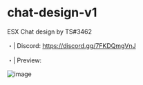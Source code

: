 # chat-design-v1

ESX Chat design by TS#3462

・| Discord: https://discord.gg/7FKDQmgVnJ

・| Preview:

![image](https://user-images.githubusercontent.com/103532607/174905236-f741e7a4-29ad-486a-8049-c8d7fab5a949.png)
